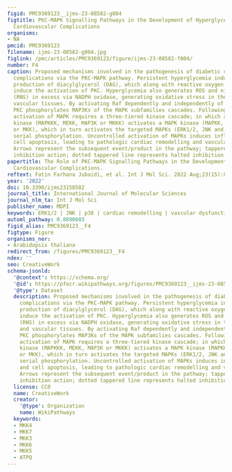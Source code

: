 ```yaml
---
figid: PMC9369123__ijms-23-08582-g004
figtitle: PKC-MAPK Signalling Pathways in the Development of Hyperglycemia-Induced
  Cardiovascular Complications
organisms:
- NA
pmcid: PMC9369123
filename: ijms-23-08582-g004.jpg
figlink: /pmc/articles/PMC9369123/figure/ijms-23-08582-f004/
number: F4
caption: Proposed mechanisms involved in the pathogenesis of diabetic cardiovascular
  complications via the PKC-MAPK pathway. Persistent hyperglycemia induces de novo
  production of diacylglycerol (DAG), which along with reactive oxygen (ROS), would
  induce the activation of PKC. Hyperglycemia also generates ROS and nitrogen species
  (RNS) in excess via NADPH oxidase, generating oxidative stress in the cardiac and
  vascular tissues. By activating Raf dependently and independently of Ras activation,
  PKC phosphorylates MAP3Ks of the MAPK subfamilies cascades. Following a stimulation,
  activation of MAPK requires a three-tiered kinase cascade; in which a MAPK kinase
  kinase (MAPKKK, MEKK, MAP3K or MKKK) activates a MAPK kinase (MAPKK, MEK, MAP2K
  or MKK), which in turn activates the targeted MAPKs (ERK1/2, JNK and p38) through
  serial phosphorylation. Uncontrolled activation of MAPKs induces inflammation and
  cell apoptosis, leading to pathologic cardiac remodelling and vascular dysfunction.
  Arrows represent the subsequent event/product in the pathway; tappered line represents
  inhibition action; dotted tappered line represents halted inhibition action.
papertitle: The Role of PKC-MAPK Signalling Pathways in the Development of Hyperglycemia-Induced
  Cardiovascular Complications.
reftext: Fatin Farhana Jubaidi, et al. Int J Mol Sci. 2022 Aug;23(15):8582.
year: '2022'
doi: 10.3390/ijms23158582
journal_title: International Journal of Molecular Sciences
journal_nlm_ta: Int J Mol Sci
publisher_name: MDPI
keywords: ERK1/2 | JNK | p38 | cardiac remodelling | vascular dysfunction
automl_pathway: 0.8890603
figid_alias: PMC9369123__F4
figtype: Figure
organisms_ner:
- Arabidopsis thaliana
redirect_from: /figures/PMC9369123__F4
ndex: ''
seo: CreativeWork
schema-jsonld:
  '@context': https://schema.org/
  '@id': https://pfocr.wikipathways.org/figures/PMC9369123__ijms-23-08582-g004.html
  '@type': Dataset
  description: Proposed mechanisms involved in the pathogenesis of diabetic cardiovascular
    complications via the PKC-MAPK pathway. Persistent hyperglycemia induces de novo
    production of diacylglycerol (DAG), which along with reactive oxygen (ROS), would
    induce the activation of PKC. Hyperglycemia also generates ROS and nitrogen species
    (RNS) in excess via NADPH oxidase, generating oxidative stress in the cardiac
    and vascular tissues. By activating Raf dependently and independently of Ras activation,
    PKC phosphorylates MAP3Ks of the MAPK subfamilies cascades. Following a stimulation,
    activation of MAPK requires a three-tiered kinase cascade; in which a MAPK kinase
    kinase (MAPKKK, MEKK, MAP3K or MKKK) activates a MAPK kinase (MAPKK, MEK, MAP2K
    or MKK), which in turn activates the targeted MAPKs (ERK1/2, JNK and p38) through
    serial phosphorylation. Uncontrolled activation of MAPKs induces inflammation
    and cell apoptosis, leading to pathologic cardiac remodelling and vascular dysfunction.
    Arrows represent the subsequent event/product in the pathway; tappered line represents
    inhibition action; dotted tappered line represents halted inhibition action.
  license: CC0
  name: CreativeWork
  creator:
    '@type': Organization
    name: WikiPathways
  keywords:
  - MKK4
  - MKK7
  - MKK3
  - MKK6
  - MKK5
  - ATPQ
---
```


